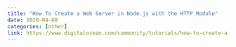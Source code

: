 ```yaml
---
title: "How To Create a Web Server in Node.js with the HTTP Module"
date: 2020-04-08
categories: [other]
link: https://www.digitalocean.com/community/tutorials/how-to-create-a-web-server-in-node-js-with-the-http-module
---
```

